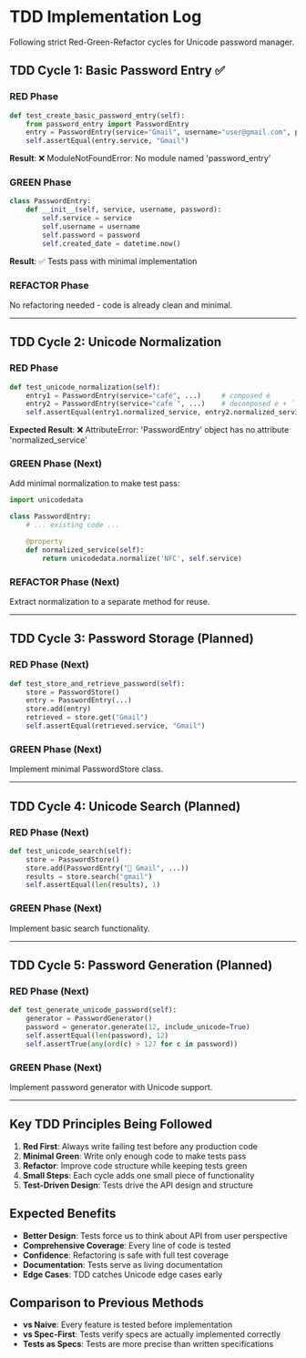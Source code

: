 # TDD Implementation Log

Following strict Red-Green-Refactor cycles for Unicode password manager.

## TDD Cycle 1: Basic Password Entry ✅

### RED Phase
```python
def test_create_basic_password_entry(self):
    from password_entry import PasswordEntry
    entry = PasswordEntry(service="Gmail", username="user@gmail.com", password="secret123")
    self.assertEqual(entry.service, "Gmail")
```
**Result**: ❌ ModuleNotFoundError: No module named 'password_entry'

### GREEN Phase
```python
class PasswordEntry:
    def __init__(self, service, username, password):
        self.service = service
        self.username = username
        self.password = password
        self.created_date = datetime.now()
```
**Result**: ✅ Tests pass with minimal implementation

### REFACTOR Phase
No refactoring needed - code is already clean and minimal.

---

## TDD Cycle 2: Unicode Normalization

### RED Phase
```python
def test_unicode_normalization(self):
    entry1 = PasswordEntry(service="café", ...)     # composed é
    entry2 = PasswordEntry(service="cafe´", ...)    # decomposed e + ´
    self.assertEqual(entry1.normalized_service, entry2.normalized_service)
```
**Expected Result**: ❌ AttributeError: 'PasswordEntry' object has no attribute 'normalized_service'

### GREEN Phase (Next)
Add minimal normalization to make test pass:
```python
import unicodedata

class PasswordEntry:
    # ... existing code ...

    @property
    def normalized_service(self):
        return unicodedata.normalize('NFC', self.service)
```

### REFACTOR Phase (Next)
Extract normalization to a separate method for reuse.

---

## TDD Cycle 3: Password Storage (Planned)

### RED Phase (Next)
```python
def test_store_and_retrieve_password(self):
    store = PasswordStore()
    entry = PasswordEntry(...)
    store.add(entry)
    retrieved = store.get("Gmail")
    self.assertEqual(retrieved.service, "Gmail")
```

### GREEN Phase (Next)
Implement minimal PasswordStore class.

---

## TDD Cycle 4: Unicode Search (Planned)

### RED Phase (Next)
```python
def test_unicode_search(self):
    store = PasswordStore()
    store.add(PasswordEntry("📧 Gmail", ...))
    results = store.search("gmail")
    self.assertEqual(len(results), 1)
```

### GREEN Phase (Next)
Implement basic search functionality.

---

## TDD Cycle 5: Password Generation (Planned)

### RED Phase (Next)
```python
def test_generate_unicode_password(self):
    generator = PasswordGenerator()
    password = generator.generate(12, include_unicode=True)
    self.assertEqual(len(password), 12)
    self.assertTrue(any(ord(c) > 127 for c in password))
```

### GREEN Phase (Next)
Implement password generator with Unicode support.

---

## Key TDD Principles Being Followed

1. **Red First**: Always write failing test before any production code
2. **Minimal Green**: Write only enough code to make tests pass
3. **Refactor**: Improve code structure while keeping tests green
4. **Small Steps**: Each cycle adds one small piece of functionality
5. **Test-Driven Design**: Tests drive the API design and structure

## Expected Benefits

- **Better Design**: Tests force us to think about API from user perspective
- **Comprehensive Coverage**: Every line of code is tested
- **Confidence**: Refactoring is safe with full test coverage
- **Documentation**: Tests serve as living documentation
- **Edge Cases**: TDD catches Unicode edge cases early

## Comparison to Previous Methods

- **vs Naive**: Every feature is tested before implementation
- **vs Spec-First**: Tests verify specs are actually implemented correctly
- **Tests as Specs**: Tests are more precise than written specifications